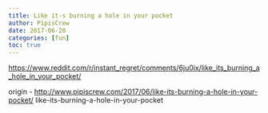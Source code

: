 ```yaml
---
title: Like it-s burning a hole in your pocket
author: PipisCrew
date: 2017-06-28
categories: [fun]
toc: true
---
```


https://www.reddit.com/r/instant_regret/comments/6ju0ix/like_its_burning_a_hole_in_your_pocket/

origin - http://www.pipiscrew.com/2017/06/like-its-burning-a-hole-in-your-pocket/ like-its-burning-a-hole-in-your-pocket